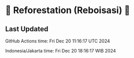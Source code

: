
# 🌳 Reforestation (Reboisasi) 🌲

## Last Updated

GitHub Actions time: Fri Dec 20 11:16:17 UTC 2024

Indonesia/Jakarta time: Fri Dec 20 18:16:17 WIB 2024
